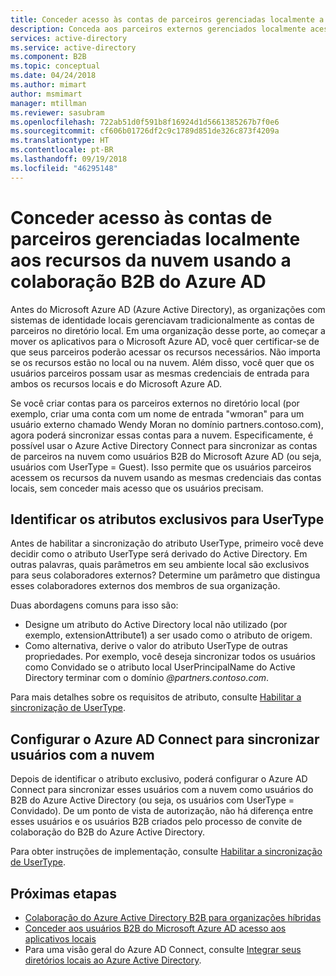 ```yaml
---
title: Conceder acesso às contas de parceiros gerenciadas localmente a recursos da nuvem como usuários do Microsoft Azure AD B2B | Microsoft Docs
description: Conceda aos parceiros externos gerenciados localmente acesso a recursos locais e da nuvem usando as mesmas credenciais com a colaboração B2B do Microsoft Azure AD.
services: active-directory
ms.service: active-directory
ms.component: B2B
ms.topic: conceptual
ms.date: 04/24/2018
ms.author: mimart
author: msmimart
manager: mtillman
ms.reviewer: sasubram
ms.openlocfilehash: 722ab51d0f591b8f16924d1d5661385267b7f0e6
ms.sourcegitcommit: cf606b01726df2c9c1789d851de326c873f4209a
ms.translationtype: HT
ms.contentlocale: pt-BR
ms.lasthandoff: 09/19/2018
ms.locfileid: "46295148"
---
```

# <a name="grant-locally-managed-partner-accounts-access-to-cloud-resources-using-azure-ad-b2b-collaboration"></a>Conceder acesso às contas de parceiros gerenciadas localmente aos recursos da nuvem usando a colaboração B2B do Azure AD

Antes do Microsoft Azure AD (Azure Active Directory), as organizações com sistemas de identidade locais gerenciavam tradicionalmente as contas de parceiros no diretório local. Em uma organização desse porte, ao começar a mover os aplicativos para o Microsoft Azure AD, você quer certificar-se de que seus parceiros poderão acessar os recursos necessários. Não importa se os recursos estão no local ou na nuvem. Além disso, você quer que os usuários parceiros possam usar as mesmas credenciais de entrada para ambos os recursos locais e do Microsoft Azure AD. 

Se você criar contas para os parceiros externos no diretório local (por exemplo, criar uma conta com um nome de entrada "wmoran" para um usuário externo chamado Wendy Moran no domínio partners.contoso.com), agora poderá sincronizar essas contas para a nuvem. Especificamente, é possível usar o Azure Active Directory Connect para sincronizar as contas de parceiros na nuvem como usuários B2B do Microsoft Azure AD (ou seja, usuários com UserType = Guest). Isso permite que os usuários parceiros acessem os recursos da nuvem usando as mesmas credenciais das contas locais, sem conceder mais acesso que os usuários precisam. 

## <a name="identify-unique-attributes-for-usertype"></a>Identificar os atributos exclusivos para UserType

Antes de habilitar a sincronização do atributo UserType, primeiro você deve decidir como o atributo UserType será derivado do Active Directory. Em outras palavras, quais parâmetros em seu ambiente local são exclusivos para seus colaboradores externos? Determine um parâmetro que distingua esses colaboradores externos dos membros de sua organização.

Duas abordagens comuns para isso são:

- Designe um atributo do Active Directory local não utilizado (por exemplo, extensionAttribute1) a ser usado como o atributo de origem. 
- Como alternativa, derive o valor do atributo UserType de outras propriedades. Por exemplo, você deseja sincronizar todos os usuários como Convidado se o atributo local UserPrincipalName do Active Directory terminar com o domínio *@partners.contoso.com*.
 
Para mais detalhes sobre os requisitos de atributo, consulte [Habilitar a sincronização de UserType](../hybrid/how-to-connect-sync-change-the-configuration.md#enable-synchronization-of-usertype). 

## <a name="configure-azure-ad-connect-to-sync-users-to-the-cloud"></a>Configurar o Azure AD Connect para sincronizar usuários com a nuvem

Depois de identificar o atributo exclusivo, poderá configurar o Azure AD Connect para sincronizar esses usuários com a nuvem como usuários do B2B do Azure Active Directory (ou seja, os usuários com UserType = Convidado). De um ponto de vista de autorização, não há diferença entre esses usuários e os usuários B2B criados pelo processo de convite de colaboração do B2B do Azure Active Directory.

Para obter instruções de implementação, consulte [Habilitar a sincronização de UserType](../hybrid/how-to-connect-sync-change-the-configuration.md#enable-synchronization-of-usertype).

## <a name="next-steps"></a>Próximas etapas

- [Colaboração do Azure Active Directory B2B para organizações híbridas](hybrid-organizations.md)
- [Conceder aos usuários B2B do Microsoft Azure AD acesso aos aplicativos locais](hybrid-cloud-to-on-premises.md)
- Para uma visão geral do Azure AD Connect, consulte [Integrar seus diretórios locais ao Azure Active Directory](../hybrid/whatis-hybrid-identity.md).

